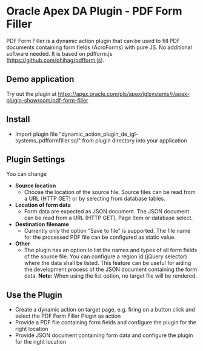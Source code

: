 # Oracle Apex DA Plugin - PDF Form Filler
PDF Form Filler is a dynamic action plugin that can be used to fill PDF documents containing form fields (AcroForms) with pure JS. No additional software needed. It is based on pdfform.js (https://github.com/phihag/pdfform.js).

## Demo application
Try out the plugin at https://apex.oracle.com/pls/apex/iglsystems/r/apex-plugin-showroom/pdf-form-filler

## Install
- Import plugin file "dynamic_action_plugin_de_igl-systems_pdfformfiller.sql" from plugin directory into your application

## Plugin Settings
You can change
- **Source location**
  - Choose the location of the source file. Source files can be read from a URL (HTTP GET) or by selecting from database tables.
- **Location of form data**
  - Form data are expected as JSON document. The JSON document can be read from a URL (HTTP GET), Page Item or database select.
- **Destination filename**
  - Currently only the option "Save to file" is supported. The file name for the processed PDF file can be configured as static value.
- **Other**
  - The plugin has an option to list the names and types of all form fields of the source file. You can configure a region id (jQuery selector) where the data shall be listed. This feature can be useful for aiding the development process of the JSON document containing the form data. **Note:** When using the list option, no target file will be rendered.

## Use the Plugin
- Create a dynamic action on target page, e.g. firing on a button click and select the PDF Form Filler Plugin as action
- Provide a PDF file containing form fields and configure the plugin for the right location
- Provide JSON document containing form data and configure the plugin for the right location
